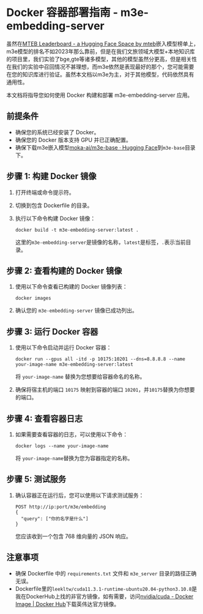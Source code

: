 # Docker 容器部署指南 - m3e-embedding-server

虽然在[MTEB Leaderboard - a Hugging Face Space by mteb](https://huggingface.co/spaces/mteb/leaderboard)嵌入模型榜单上，m3e模型的排名不如2023年那么靠前，但是在我们文旅领域大模型+本地知识库的项目里，我们实验了bge,gte等诸多模型，其他的模型虽然分更高，但是相关性在我们的实验中召回情况不甚理想，而m3e依然是表现最好的那个，您可能需要在您的知识库进行验证。虽然本文档以m3e为主，对于其他模型，代码依然具有通用性。

本文档将指导您如何使用 Docker 构建和部署 m3e-embedding-server 应用。

## 前提条件

- 确保您的系统已经安装了 Docker。
- 确保您的 Docker 版本支持 GPU 并已正确配置。
- 确保下载m3e嵌入模型[moka-ai/m3e-base · Hugging Face](https://huggingface.co/moka-ai/m3e-base)到`m3e-base`目录下。

## 步骤 1: 构建 Docker 镜像

1. 打开终端或命令提示符。

2. 切换到包含 Dockerfile 的目录。

3. 执行以下命令构建 Docker 镜像：

   ```
   docker build -t m3e-embedding-server:latest .
   ```

   这里的`m3e-embedding-server`是镜像的名称，`latest`是标签，`.`表示当前目录。

## 步骤 2: 查看构建的 Docker 镜像

1. 使用以下命令查看已构建的 Docker 镜像列表：

   ```
   docker images
   ```

2. 确认您的 `m3e-embedding-server` 镜像已成功列出。

## 步骤 3: 运行 Docker 容器

1. 使用以下命令启动并运行 Docker 容器：

   ```
   docker run --gpus all -itd -p 10175:10201 --dns=8.8.8.8 --name your-image-name m3e-embedding-server:latest
   ```

   将 `your-image-name` 替换为您想要给容器命名的名称。

2. 确保将宿主机的端口 `10175` 映射到容器的端口 `10201`，并`10175`替换为你想要的端口。

## 步骤 4: 查看容器日志

1. 如果需要查看容器的日志，可以使用以下命令：

   ```
   docker logs --name your-image-name
   ```

   将 `your-image-name`替换为您为容器指定的名称。

## 步骤 5: 测试服务

1. 确认容器正在运行后，您可以使用以下请求测试服务：

   ```
   POST http://ip:port/m3e/embedding
   {
     "query": ["你的名字是什么"]
   }
   ```

   您应该收到一个包含 768 维向量的 JSON 响应。

## 注意事项

- 确保 Dockerfile 中的 `requirements.txt` 文件和 `m3e_server` 目录的路径正确无误。
- Dockerfile里的`leekltw/cuda11.3.1-runtime-ubuntu20.04-python3.10.8`是我在DockerHub上找的非官方镜像，如有需要，访问[nvidia/cuda - Docker Image | Docker Hub](https://hub.docker.com/r/nvidia/cuda)下载英伟达官方镜像。

